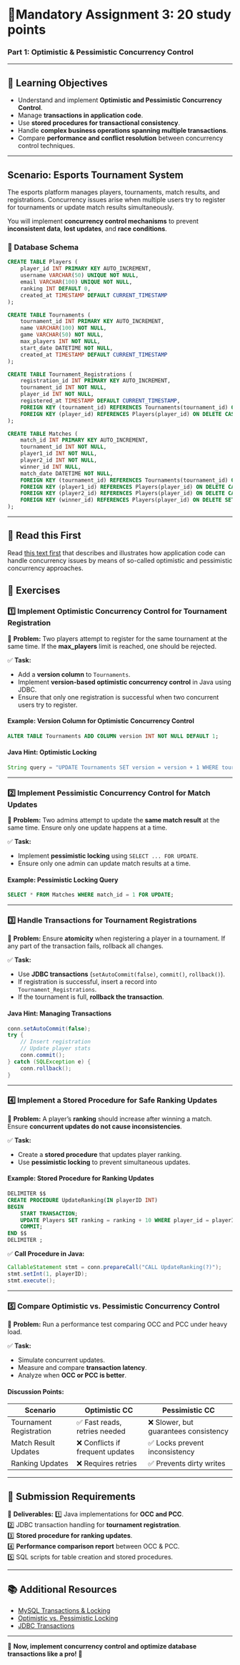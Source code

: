 # **📝Mandatory Assignment 3: 20 study points**

### Part 1: Optimistic & Pessimistic Concurrency Control

---
## **📌 Learning Objectives**
- Understand and implement **Optimistic and Pessimistic Concurrency Control**.
- Manage **transactions in application code**.
- Use **stored procedures for transactional consistency**.
- Handle **complex business operations spanning multiple transactions**.
- Compare **performance and conflict resolution** between concurrency control techniques.

---

## **Scenario: Esports Tournament System**
The esports platform manages players, tournaments, match results, and registrations. Concurrency issues arise when multiple users try to register for tournaments or update match results simultaneously.

You will implement **concurrency control mechanisms** to prevent **inconsistent data**, **lost updates**, and **race conditions**.

### **📌 Database Schema**

```sql
CREATE TABLE Players (
    player_id INT PRIMARY KEY AUTO_INCREMENT,
    username VARCHAR(50) UNIQUE NOT NULL,
    email VARCHAR(100) UNIQUE NOT NULL,
    ranking INT DEFAULT 0,
    created_at TIMESTAMP DEFAULT CURRENT_TIMESTAMP
);

CREATE TABLE Tournaments (
    tournament_id INT PRIMARY KEY AUTO_INCREMENT,
    name VARCHAR(100) NOT NULL,
    game VARCHAR(50) NOT NULL,
    max_players INT NOT NULL,
    start_date DATETIME NOT NULL,
    created_at TIMESTAMP DEFAULT CURRENT_TIMESTAMP
);

CREATE TABLE Tournament_Registrations (
    registration_id INT PRIMARY KEY AUTO_INCREMENT,
    tournament_id INT NOT NULL,
    player_id INT NOT NULL,
    registered_at TIMESTAMP DEFAULT CURRENT_TIMESTAMP,
    FOREIGN KEY (tournament_id) REFERENCES Tournaments(tournament_id) ON DELETE CASCADE,
    FOREIGN KEY (player_id) REFERENCES Players(player_id) ON DELETE CASCADE
);

CREATE TABLE Matches (
    match_id INT PRIMARY KEY AUTO_INCREMENT,
    tournament_id INT NOT NULL,
    player1_id INT NOT NULL,
    player2_id INT NOT NULL,
    winner_id INT NULL,
    match_date DATETIME NOT NULL,
    FOREIGN KEY (tournament_id) REFERENCES Tournaments(tournament_id) ON DELETE CASCADE,
    FOREIGN KEY (player1_id) REFERENCES Players(player_id) ON DELETE CASCADE,
    FOREIGN KEY (player2_id) REFERENCES Players(player_id) ON DELETE CASCADE,
    FOREIGN KEY (winner_id) REFERENCES Players(player_id) ON DELETE SET NULL
);
```

---

## **📖 Read this First**
Read [this text first](app-concurrency.md) that describes and illustrates how application code can handle concurrency issues by means of so-called optimistic and pessimistic concurrency approaches.

## **📌 Exercises**

### **1️⃣ Implement Optimistic Concurrency Control for Tournament Registration**
📌 **Problem:** Two players attempt to register for the same tournament at the same time. If the **max_players** limit is reached, one should be rejected.

✅ **Task:**
- Add a **version column** to `Tournaments`.
- Implement **version-based optimistic concurrency control** in Java using JDBC.
- Ensure that only one registration is successful when two concurrent users try to register.

#### **Example: Version Column for Optimistic Concurrency Control**
```sql
ALTER TABLE Tournaments ADD COLUMN version INT NOT NULL DEFAULT 1;
```

#### **Java Hint: Optimistic Locking**
```java
String query = "UPDATE Tournaments SET version = version + 1 WHERE tournament_id = ? AND version = ?";
```

---

### **2️⃣ Implement Pessimistic Concurrency Control for Match Updates**
📌 **Problem:** Two admins attempt to update the **same match result** at the same time. Ensure only one update happens at a time.

✅ **Task:**
- Implement **pessimistic locking** using `SELECT ... FOR UPDATE`.
- Ensure only one admin can update match results at a time.

#### **Example: Pessimistic Locking Query**
```sql
SELECT * FROM Matches WHERE match_id = 1 FOR UPDATE;
```

---

### **3️⃣ Handle Transactions for Tournament Registrations**
📌 **Problem:** Ensure **atomicity** when registering a player in a tournament. If any part of the transaction fails, rollback all changes.

✅ **Task:**
- Use **JDBC transactions** (`setAutoCommit(false)`, `commit()`, `rollback()`).
- If registration is successful, insert a record into `Tournament_Registrations`.
- If the tournament is full, **rollback the transaction**.

#### **Java Hint: Managing Transactions**
```java
conn.setAutoCommit(false);
try {
    // Insert registration
    // Update player stats
    conn.commit();
} catch (SQLException e) {
    conn.rollback();
}
```

---

### **4️⃣ Implement a Stored Procedure for Safe Ranking Updates**
📌 **Problem:** A player’s **ranking** should increase after winning a match. Ensure **concurrent updates do not cause inconsistencies**.

✅ **Task:**
- Create a **stored procedure** that updates player ranking.
- Use **pessimistic locking** to prevent simultaneous updates.

#### **Example: Stored Procedure for Ranking Updates**
```sql
DELIMITER $$
CREATE PROCEDURE UpdateRanking(IN playerID INT)
BEGIN
    START TRANSACTION;
    UPDATE Players SET ranking = ranking + 10 WHERE player_id = playerID;
    COMMIT;
END $$
DELIMITER ;
```
✅ **Call Procedure in Java:**
```java
CallableStatement stmt = conn.prepareCall("CALL UpdateRanking(?)");
stmt.setInt(1, playerID);
stmt.execute();
```

---

### **5️⃣ Compare Optimistic vs. Pessimistic Concurrency Control**
📌 **Problem:** Run a performance test comparing OCC and PCC under heavy load.

✅ **Task:**
- Simulate concurrent updates.
- Measure and compare **transaction latency**.
- Analyze when **OCC or PCC is better**.

#### **Discussion Points:**
| **Scenario** | **Optimistic CC** | **Pessimistic CC** |
|-------------|-----------------|-----------------|
| Tournament Registration | ✅ Fast reads, retries needed | ❌ Slower, but guarantees consistency |
| Match Result Updates | ❌ Conflicts if frequent updates | ✅ Locks prevent inconsistency |
| Ranking Updates | ❌ Requires retries | ✅ Prevents dirty writes |

---

## **🚀 Submission Requirements**
📌 **Deliverables:**
1️⃣ Java implementations for **OCC and PCC**.  
2️⃣ JDBC transaction handling for **tournament registration**.  
3️⃣ **Stored procedure for ranking updates**.  
4️⃣ **Performance comparison report** between OCC & PCC.  
5️⃣ SQL scripts for table creation and stored procedures.  

---

## **📚 Additional Resources**
- [MySQL Transactions & Locking](https://dev.mysql.com/doc/refman/8.0/en/innodb-transaction-model.html)
- [Optimistic vs. Pessimistic Locking](https://www.baeldung.com/java-optimistic-pessimistic-locking)
- [JDBC Transactions](https://docs.oracle.com/javase/tutorial/jdbc/basics/transactions.html)

---

🎯 **Now, implement concurrency control and optimize database transactions like a pro! 🚀**